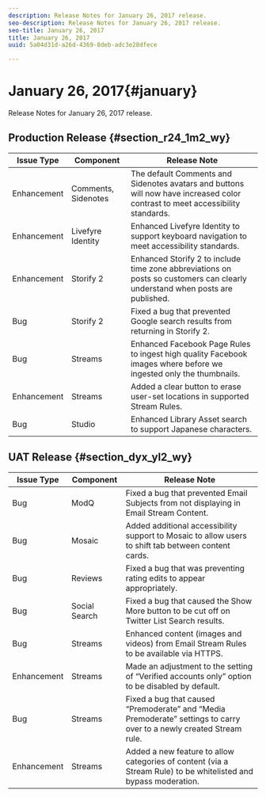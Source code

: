 ```yaml
---
description: Release Notes for January 26, 2017 release.
seo-description: Release Notes for January 26, 2017 release.
seo-title: January 26, 2017
title: January 26, 2017
uuid: 5a04d31d-a26d-4369-8deb-adc3e28dfece

---
```


# January 26, 2017{#january}

Release Notes for January 26, 2017 release.

## Production Release {#section_r24_1m2_wy}

|Issue Type|Component|Release Note|
|--- |--- |--- |
|Enhancement|Comments, Sidenotes|The default Comments and Sidenotes avatars and buttons will now have increased color contrast to meet accessibility standards.|
|Enhancement|Livefyre Identity|Enhanced Livefyre Identity to support keyboard navigation to meet accessibility standards.|
|Enhancement|Storify 2|Enhanced Storify 2 to include time zone abbreviations on posts so customers can clearly understand when posts are published.|
|Bug|Storify 2|Fixed a bug that prevented Google search results from returning in Storify 2.|
|Bug|Streams|Enhanced Facebook Page Rules to ingest high quality Facebook images where before we ingested only the thumbnails.|
|Enhancement|Streams|Added a clear button to erase user-set locations in supported Stream Rules.|
|Bug|Studio|Enhanced Library Asset search to support Japanese characters.|


## UAT Release {#section_dyx_yl2_wy}

|Issue Type|Component|Release Note|
|--- |--- |--- |
|Bug|ModQ|Fixed a bug that prevented Email Subjects from not displaying in Email Stream Content.|
|Bug|Mosaic|Added additional accessibility support to Mosaic to allow users to shift tab between content cards.|
|Bug|Reviews|Fixed a bug that was preventing rating edits to appear appropriately.|
|Bug|Social Search|Fixed a bug that caused the Show More button to be cut off on Twitter List Search results.|
|Bug|Streams|Enhanced content (images and videos) from Email Stream Rules to be available via HTTPS.|
|Enhancement|Streams|Made an adjustment to the setting of “Verified accounts only” option to be disabled by default.|
|Bug|Streams|Fixed a bug that caused “Premoderate” and “Media Premoderate” settings to carry over to a newly created Stream rule.|
|Enhancement|Streams|Added a new feature to allow categories of content (via a Stream Rule) to be whitelisted and bypass moderation.|

